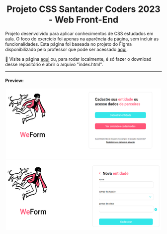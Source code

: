 <div align="center">
    
# Projeto CSS Santander Coders 2023 - Web Front-End

</div>

Projeto desenvolvido para aplicar conhecimentos de CSS estudados em aula. O foco do exercício foi apenas na aparência da página, sem incluir as funcionalidades. Esta página foi baseada no projeto do Figma disponibilizado pelo professor que pode ser acessado <a href="https://www.figma.com/file/w11Rpk9e1tqreNMtHAVrDm/We-Form?type=design&node-id=0-1&mode=design&t=gUvvb4W5jGQSzvJu-0">aqui</a>.

🔎 Visite a página <a href="https://viquiiz.github.io/css-projeto-pagina-weform-santandercoders/">aqui</a> ou, para rodar localmente, é só fazer o download desse repositório e abrir o arquivo "index.html".

<hr>

#### Preview:
<div align="center">
    <img src="assets/visualizacao2.png"  height="225px" width="500px">
    <img src="assets/visualizacao1.png"  height="225px" width="500px">
</div>

